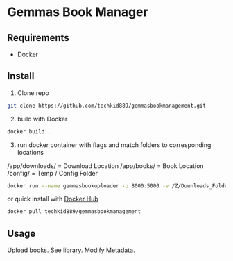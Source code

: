 # Gemmas Book Manager

## Requirements

* Docker

## Install

1. Clone repo

```sh
git clone https://github.com/techkid889/gemmasbookmanagement.git
```

2. build with Docker

```sh
docker build .
```

3. run docker container with flags and match folders to corresponding locations

/app/downloads/ = Download Location
/app/books/ = Book Location
/config/ = Temp / Config Folder

```sh
docker run --name gemmasbookuploader -p 8000:5000 -v /Z/Downloads_Folder/:/app/downloads -v /Z/Books_Folder/:/app/books -v /config/:/config  gemmasbookuploader
```

or quick install with [Docker Hub](https://hub.docker.com/r/techkid889/gemmasbookmanagement)

```sh
docker pull techkid889/gemmasbookmanagement
```

## Usage

Upload books. See library. Modify Metadata.
